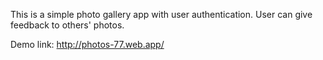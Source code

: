 This is a simple photo gallery app with user authentication. User can give feedback to others' photos. 


Demo link: http://photos-77.web.app/